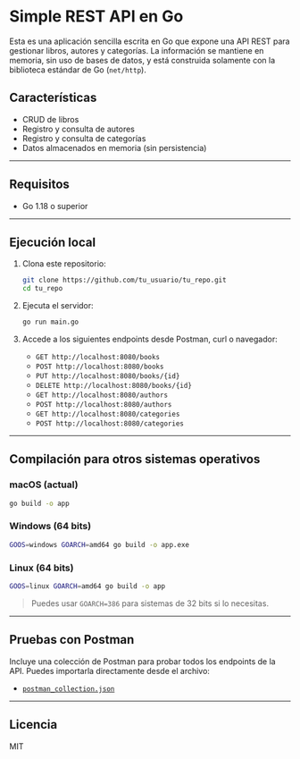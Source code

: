 # Simple REST API en Go

Esta es una aplicación sencilla escrita en Go que expone una API REST para gestionar libros, autores y categorías. La información se mantiene en memoria, sin uso de bases de datos, y está construida solamente con la biblioteca estándar de Go (`net/http`).

## Características

* CRUD de libros
* Registro y consulta de autores
* Registro y consulta de categorías
* Datos almacenados en memoria (sin persistencia)

---

## Requisitos

* Go 1.18 o superior

---

## Ejecución local

1. Clona este repositorio:

   ```bash
   git clone https://github.com/tu_usuario/tu_repo.git
   cd tu_repo
   ```

2. Ejecuta el servidor:

   ```bash
   go run main.go
   ```

3. Accede a los siguientes endpoints desde Postman, curl o navegador:

   * `GET http://localhost:8080/books`
   * `POST http://localhost:8080/books`
   * `PUT http://localhost:8080/books/{id}`
   * `DELETE http://localhost:8080/books/{id}`
   * `GET http://localhost:8080/authors`
   * `POST http://localhost:8080/authors`
   * `GET http://localhost:8080/categories`
   * `POST http://localhost:8080/categories`

---

## Compilación para otros sistemas operativos

### macOS (actual)

```bash
go build -o app
```

### Windows (64 bits)

```bash
GOOS=windows GOARCH=amd64 go build -o app.exe
```

### Linux (64 bits)

```bash
GOOS=linux GOARCH=amd64 go build -o app
```

> Puedes usar `GOARCH=386` para sistemas de 32 bits si lo necesitas.

---

## Pruebas con Postman

Incluye una colección de Postman para probar todos los endpoints de la API. Puedes importarla directamente desde el archivo:

* [`postman_collection.json`](./postman_collection.json)

---

## Licencia

MIT
